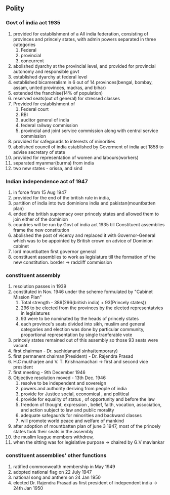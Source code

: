 ## Polity
### Govt of india act 1935
1. provided for establishment of a All india federation, consisting of provinces and princely states, with admin powers separated in three categories 
	1. Federal
	2. provincial
	3. concurrent
2. abolished dyarchy at the provincial level, and provided for provincial autonomy and responsible govt
3. established dyarchy at federal level
4. established bicameralism in 6 out of 14 provinces(bengal, bombay, assam, united provinces, madras, and bihar)
5. extended the franchise(14% of population)
6. reserved seats(out of general) for stressed classes
7. Provided for establishment of 
	1. Federal court
	2. RBI
	3. auditor general of india
	4. federal railway commission
	5. provincial and joint service commission along with central service commission
8. provided for safegaurds to interests of minorities
9. abolished council of india established by Goverment of india act 1858 to advise secretary of state
10. provided for representation of women and labours(workers)
11. separated myanmar(burma) from india
12. two new states - orissa, and sind

### Indian independence act of 1947
1. in force from 15 Aug 1947
2. provided for the end of the british rule in india,
3. partition of india into two dominions india and pakistan(mountbatten plan)
4. ended the british supremacy over princely states and allowed them to join either of the dominion
5. countries will be run by Govt of india act 1935 till Constituent assemblies frame the new constitution
6. abolished the post of viceroy and replaced it with Governor-General which was to be appointed by British crown on advice of Dominion cabinet
7. lord mountbatten first governor general
8. constituent assemblies to work as legislature till the formation of the new constitution.
border -> radcliff commission
### constituent assembly
1. resolution passes in 1939
2. constituted in Nov. 1946 under the scheme formulated by "Cabinet Mission Plan"
	1. Total strength - 389(296(british india) + 93(Princely states))
	2. 296 to be elected from the provinces by the elected representatvies in legislatures
	3. 93 were to be nominated by the heads of princely states
	4. each province's seats divided into sikh, muslim and general categories and election was done by particular community, proportional representation by single tranferable vote
3. princely states remained out of this assembly so those 93 seats were vacant.
4. first chairman - Dr. sachidanand sinha(temporary)
5. first permanent chaiman(President) - Dr. Rajendra Prasad
6. H.C mukharjee and V. T. Krishnamachari -> first and second vice president
7. first meeting - 9th December 1946
8. Objective resolution moved - 13th Dec. 1946
	1. resolve to be independent and sovereign
	2. powers and authority deriving from people of india
	3. provide for Justice social, economical , and political
	4. provide for equality of status , of opportunity and before the law
	5. freedom of thought, expression , belief, faith, vocation, association, and action subject to law and public morality
	6. adequate safegaurds for minorities and backward classes
	7. will promote world peace and welfare of mankind
9. after adoption of mountbatten plan of june 3 1947, most of the princely states took their seats in the assembly
10. the muslim league members withdrew, 
11. when the sitting was for legislative purpose -> chaired by G.V mavlankar
### constituent assemblies' other functions
1. ratified commonwealth membership in May 1949
2. adopted national flag on 22 July 1947
3. national song and anthem on 24 Jan 1950
4. elected Dr. Rajendra Prasad as first president of independent india -> 24th Jan 1950